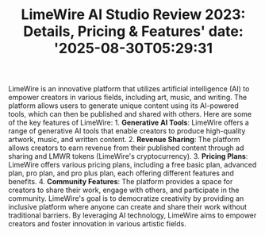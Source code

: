 ﻿---
title: "LimeWire AI Studio Review 2023: Details, Pricing & Features'
date: '2025-08-30T05:29:31"
category: "Markets"
summary: ""
slug: "limewire ai studio review 2023 details pricing  features"
source_urls:
  - "https://techncruncher.blogspot.com/2023/12/limewire-ai-studio-review-2023-details.html"
seo:
  title: "LimeWire AI Studio Review 2023: Details, Pricing & Features | Hash n Hedge'
  description: '"
  keywords: ["news", "markets", "brief"]
---
LimeWire is an innovative platform that utilizes artificial intelligence (AI) to empower creators in various fields, including art, music, and writing. The platform allows users to generate unique content using its AI-powered tools, which can then be published and shared with others.  Here are some of the key features of LimeWire:  1.  **Generative AI Tools**: LimeWire offers a range of generative AI tools that enable creators to produce high-quality artwork, music, and written content. 2.  **Revenue Sharing**: The platform allows creators to earn revenue from their published content through ad sharing and LMWR tokens (LimeWire's cryptocurrency). 3.  **Pricing Plans**: LimeWire offers various pricing plans, including a free basic plan, advanced plan, pro plan, and pro plus plan, each offering different features and benefits. 4.  **Community Features**: The platform provides a space for creators to share their work, engage with others, and participate in the community.  LimeWire's goal is to democratize creativity by providing an inclusive platform where anyone can create and share their work without traditional barriers. By leveraging AI technology, LimeWire aims to empower creators and foster innovation in various artistic fields. 
